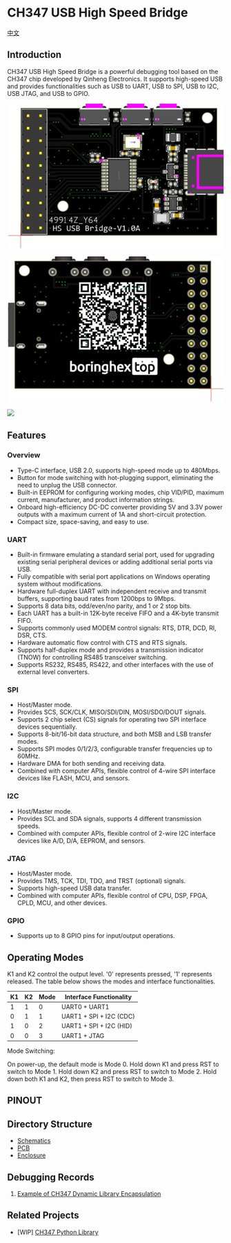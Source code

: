 # CH347 USB High Speed Bridge

[中文](README.md)

## Introduction

CH347 USB High Speed Bridge is a powerful debugging tool based on the CH347 chip developed by Qinheng Electronics. It supports high-speed USB and provides functionalities such as USB to UART, USB to SPI, USB to I2C, USB JTAG, and USB to GPIO.

![TOP](img/SMT2306162343_T.png)

![BOTTOM](img/SMT2306162343_B.png)

[![](https://mermaid.ink/img/pako:eNqdVMFu2zAM_RVCpwxw4CQNsM63NEELdzVSRA4wDLkwEe1oiCVPogcURfftk521dQZfugthk0_m4-OznsXBKhKJqLRRFdY7A-Cs5dHheDX_DFt5A2zhnrGM09kylo9pvEXH8d1juv4E0MIBRreE3DjybxmAJNEHa0YFQoHjk_bcq43m15NsX3s46vI49jWR6jppw-QKPFAfe58v7oYrgcxwITAdLmwXm3y40s4zUDl3TwdOXMxXn5qy_7U8kxHky68hrNI2rAGNgnwjc_C6NHjqSzW6Rc9QhT10qL3m8R5N2WX6sKsgmuZYAjs0viAHDrnHtdXjw1TlUk4iCHHaxsA4S-WZbbaW6RDbVbYA39S1dZc77fj681F5Ez-01nklGniDp58Nmb647Z7-g_BD10OuFkPs5u9NO2P5f43BOli9hBodVhR6A6ofjeeKzPs4Z6N8fO3fVhFs2pAFKaohetPZZBKc__tL5_89NupyiQFyDQoZW8l8BNN4Bp5t_ffVKhXTLzKxsYbaGTQ_vZ0VkajIVahV-J-f29xO8JEq2okkPCoqsDnxTuzMS4Biw1Y-mYNI2DUUiaYObWmlsQzCiKQIxEOWlGbrsvMd0V0VkajRfLf2FfPyB78dPT8?type=png)](https://mermaid.live/edit#pako:eNqdVMFu2zAM_RVCpwxw4CQNsM63NEELdzVSRA4wDLkwEe1oiCVPogcURfftk521dQZfugthk0_m4-OznsXBKhKJqLRRFdY7A-Cs5dHheDX_DFt5A2zhnrGM09kylo9pvEXH8d1juv4E0MIBRreE3DjybxmAJNEHa0YFQoHjk_bcq43m15NsX3s46vI49jWR6jppw-QKPFAfe58v7oYrgcxwITAdLmwXm3y40s4zUDl3TwdOXMxXn5qy_7U8kxHky68hrNI2rAGNgnwjc_C6NHjqSzW6Rc9QhT10qL3m8R5N2WX6sKsgmuZYAjs0viAHDrnHtdXjw1TlUk4iCHHaxsA4S-WZbbaW6RDbVbYA39S1dZc77fj681F5Ez-01nklGniDp58Nmb647Z7-g_BD10OuFkPs5u9NO2P5f43BOli9hBodVhR6A6ofjeeKzPs4Z6N8fO3fVhFs2pAFKaohetPZZBKc__tL5_89NupyiQFyDQoZW8l8BNN4Bp5t_ffVKhXTLzKxsYbaGTQ_vZ0VkajIVahV-J-f29xO8JEq2okkPCoqsDnxTuzMS4Biw1Y-mYNI2DUUiaYObWmlsQzCiKQIxEOWlGbrsvMd0V0VkajRfLf2FfPyB78dPT8)

## Features

### Overview

- Type-C interface, USB 2.0, supports high-speed mode up to 480Mbps.
- Button for mode switching with hot-plugging support, eliminating the need to unplug the USB connector.
- Built-in EEPROM for configuring working modes, chip VID/PID, maximum current, manufacturer, and product information strings.
- Onboard high-efficiency DC-DC converter providing 5V and 3.3V power outputs with a maximum current of 1A and short-circuit protection.
- Compact size, space-saving, and easy to use.

### UART

- Built-in firmware emulating a standard serial port, used for upgrading existing serial peripheral devices or adding additional serial ports via USB.
- Fully compatible with serial port applications on Windows operating system without modifications.
- Hardware full-duplex UART with independent receive and transmit buffers, supporting baud rates from 1200bps to 9Mbps.
- Supports 8 data bits, odd/even/no parity, and 1 or 2 stop bits.
- Each UART has a built-in 12K-byte receive FIFO and a 4K-byte transmit FIFO.
- Supports commonly used MODEM control signals: RTS, DTR, DCD, RI, DSR, CTS.
- Hardware automatic flow control with CTS and RTS signals.
- Supports half-duplex mode and provides a transmission indicator (TNOW) for controlling RS485 transceiver switching.
- Supports RS232, RS485, RS422, and other interfaces with the use of external level converters.

### SPI

- Host/Master mode.
- Provides SCS, SCK/CLK, MISO/SDI/DIN, MOSI/SDO/DOUT signals.
- Supports 2 chip select (CS) signals for operating two SPI interface devices sequentially.
- Supports 8-bit/16-bit data structure, and both MSB and LSB transfer modes.
- Supports SPI modes 0/1/2/3, configurable transfer frequencies up to 60MHz.
- Hardware DMA for both sending and receiving data.
- Combined with computer APIs, flexible control of 4-wire SPI interface devices like FLASH, MCU, and sensors.

### I2C

- Host/Master mode.
- Provides SCL and SDA signals, supports 4 different transmission speeds.
- Combined with computer APIs, flexible control of 2-wire I2C interface devices like A/D, D/A, EEPROM, and sensors.

### JTAG

- Host/Master mode.
- Provides TMS, TCK, TDI, TDO, and TRST (optional) signals.
- Supports high-speed USB data transfer.
- Combined with computer APIs, flexible control of CPU, DSP, FPGA, CPLD, MCU, and other devices.

### GPIO

- Supports up to 8 GPIO pins for input/output operations.

## Operating Modes

K1 and K2 control the output level. '0' represents pressed, '1' represents released. The table below shows the modes and interface functionalities.

| K1 | K2 | Mode | Interface Functionality |
|----|----|------|------------------------|
| 1  | 1  | 0    | UART0 + UART1          |
| 0  | 1  | 1    | UART1 + SPI + I2C (CDC) |
| 1  | 0  | 2    | UART1 + SPI + I2C (HID) |
| 0  | 0  | 3    | UART1 + JTAG           |

Mode Switching:

On power-up, the default mode is Mode 0. Hold down K1 and press RST to switch to Mode 1. Hold down K2 and press RST to switch to Mode 2. Hold down both K1 and K2, then press RST to switch to Mode 3.

## PINOUT

## Directory Structure

- [Schematics](./sch/)
- [PCB](./pcb/)
- [Enclosure](./3d/)

## Debugging Records

1. [Example of CH347 Dynamic Library Encapsulation](https://mp.weixin.qq.com/s?__biz=MzA3NzMyNTIyOA==&mid=2651481701&idx=1&sn=2ddf1ce70703550bbcaeb7bed4aa0211&chksm=84ad70a6b3daf9b036b859b8b4c621c7a8db6a32ca1e04bd9369b7dc125e17ed16f3ebddc608#rd)

## Related Projects

- [WIP] [CH347 Python Library](https://github.com/pengwon/ch347-py)
